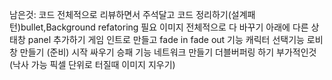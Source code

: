 남은것: 
코드 전체적으로 리뷰하면서 주석달고 코드 정리하기(설계패턴)bullet,Background refatoring 필요
이미지 전체적으로 다 바꾸기
아래에 다른 상태창 panel 추가하기 
게임 인트로 만들고
fade in fade out 기능 
캐릭터 선택기능 로비창 만들기 (준비)
시작 싸우기 승패 기능
네트워크 만들기
더블버퍼링 하기
부가적인것(낙사 가능 픽셀 단위로 터질때 이미지 지우기)
